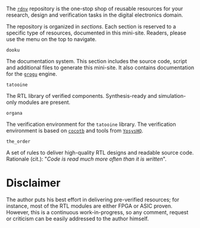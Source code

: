 The [`rdnv`](https://github.com/scorbetta/rdnv) repository is the one-stop shop of reusable
resources for your research, design and verification tasks in the digital electronics domain.

The repository is organized in *sections*. Each section is reserved to a specific type of resources,
documented in this mini-site. Readers, please use the menu on the top to navigate.

`dooku`

The documentation system. This section includes the source code, script and additional files to
generate this mini-site. It also contains documentation for the
[`grogu`](https://github.com/scorbetta/grogu) engine.

`tatooine`

The RTL library of verified components. Synthesis-ready and simulation-only modules are present.

`organa`

The verification environment for the `tatooine` library. The verification environment is based on
[`cocotb`](https://www.cocotb.org/) and tools from [`YosysHQ`](https://github.com/YosysHQ).

`the_order`

A set of rules to deliver high-quality RTL designs and readable source code. Rationale (cit.):
"*Code is read much more often than it is written*".

# Disclaimer
The author puts his best effort in delivering pre-verified resources; for instance, most of the RTL
modules are either FPGA or ASIC proven.  However, this is a continuous work-in-progress, so any
comment, request or criticism can be easily addressed to the author himself.
